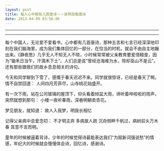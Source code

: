 ```yaml
---
layout: post
title: 每人心中都有几首唐诗－－读蒋勋看唐诗
date: 2013-04-09 03:56:06
---
```


<meta http-equiv='Content-Type' content='text/html; charset=utf-8' />

---

---

每个中国人，无论爱不爱看书，心中都有几首唐诗，那种五言和七言已经深深地印刻在我们脑海里，成为我们集体回忆的一部分，在恰当的时机，就会不由自主地蹦出来。《静夜思》几乎无人不知无人不晓，小时候常常被父亲教育要爱惜粮食，因为“锄禾日当午，汗滴禾下土”。人们总是说“曾经沧海难为水，除却巫山不是云”。还有那些跟我们的故乡息息相关的诗句。

今天和同学聊到下雪了，感慨于春天迟迟不来。同学就很惊讶，已经是春天了啊。情不自禁回道：
人间四月芳菲尽，山寺桃花始盛开。

有一次下雨，站在公司玻璃的屋顶下，仰头看着倾盆大雨，谛听着哗啦啦的雨声，突然就想到那句：
小楼一夜听春雨，深巷明朝卖杏花。

梦见朋友，就知道：
故人入我梦，明我长相忆

记得父亲病中总爱念叨：
不才明主弃 多病故人疏
沉舟侧畔千帆过，病树前头万木春
其意不言而明。

童年的时候被逼着背诗，少年的时候觉得诗最能表达我们“为赋新词强说愁”的情感，年纪大的时候就会慢慢体会诗，回忆诗，感谢诗。


